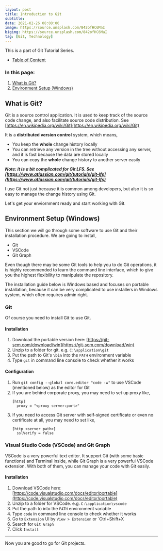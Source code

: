 ```yaml
---
layout: post
title: Introduction to Git
subtitle:
date: 2021-02-26 00:00:00
image: https://source.unsplash.com/842ofHC6MaI
bigimg: https://source.unsplash.com/842ofHC6MaI
tag: [Git, Technology]
---
```


This is a part of Git Tutorial Series.

- [Table of Content](../2021-02-26-git-tutorial-series/)

### In this page:

1. [What is Git?](#what-is-git)
2. [Environment Setup (Windows)](#environment-setup-windows)

## What is Git?

Git is a source control application. It is used to keep track of the source code change, and also facilitate source code distribution. See [https://en.wikipedia.org/wiki/Git](https://en.wikipedia.org/wiki/Git)

It is a **distributed version control** system, which means,

- You keep the **whole** change history locally
- You can retrieve any version in the tree without accessing any server, and it is fast because the data are stored locally
- You can copy the **whole** change history to another server easily

**_Note: It is a bit complicated for Git LFS. See [https://www.atlassian.com/git/tutorials/git-lfs](https://www.atlassian.com/git/tutorials/git-lfs)_**

I use Git not just because it is common among developers, but also it is so easy to manage the change history using Git.

Let's get your enviornment ready and start working with Git.

## Environment Setup (Windows)

This section we will go through some software to use Git and their installation procedure. We are going to install,

- Git
- VSCode
- Git Graph

Even though there may be some Git tools to help you to do Git operations, it is highly recommended to learn the command line interface, which to give you the highest flexibility to manipulate the repository.

The installation guide below is Windows based and focuses on portable installation, because it can be very complicated to use installers in Windows system, which often requires admin right.

### Git

Of course you need to install Git to use Git.

#### Installation

1. Download the portable version here: [https://git-scm.com/download/win](https://git-scm.com/download/win)
2. Unzip to a folder for git. e.g. `C:\application\git`
3. Put the path to Git's `\bin` into the `PATH` environment variable
4. Type `git` in command line console to check whether it works

#### Configuration

1. Run `git config --global core.editor "code -w"` to use VSCode (mentioned below) as the editor for Git
2. If you are behind corporate proxy, you may need to set up proxy like,
   ```
   [http]
     proxy = "<proxy server:port>"
   ```
3. If you need to access Git server with self-signed certificate or even no certificate at all, you may need to set like,
   ```
   [http <server path>]
     sslVerify = false
   ```

### Visual Studio Code (VSCode) and Git Graph

VSCode is a very powerful text editor. It support Git (with some basic functions) and Terminal inside, while Git Graph is a very powerful VSCode extension. With both of them, you can manage your code with Git easily.

#### Installation

1. Download VSCode here: [https://code.visualstudio.com/docs/editor/portable](https://code.visualstudio.com/docs/editor/portable)
2. Unzip to a folder for VSCode. e.g. `C:\application\vscode`
3. Put the path to into the `PATH` environment variable
4. Type `code` in command line console to check whether it works
5. Go to `Extension` UI by `View > Extension` or `Ctrl+Shift+X
6. Search for `Git Graph`
7. Click `Install`

---

Now you are good to go for Git projects.
